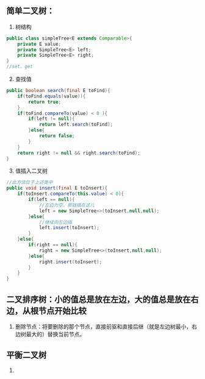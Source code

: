 ## 简单二叉树：
1. 树结构
```java
public class simpleTree<E extends Comparable>{
    private E value;
    private SimpleTree<E> left;
    private SimpleTree<E> right;
}
//set、get
```

2. 查找值
```java
public boolean search(final E toFind){
    if(toFind.equals(value)){
        return true;
    }
    if(toFind.compareTo(value) < 0 ){
        if(left != null){
            return left.search(toFind);
        }else{
            return false;
        }
    }
    return right != null && right.search(toFind);
}
```

3. 值插入二叉树
```java
//此方法位于上述类中
public void insert(final E toInsert){
    if(toInsert.compareTo(this.value) < 0){
        if(left == null){
            //左边为空，那就插在这儿
            left = new SimpleTree<>(toInsert,null,null);
        }else{
            //继续向左边插
            left.insert(toInsert);
        }
    }else{
        if(right == null){
            right = new SimpleTree<>(toInsert,null,null);
        }else{
            right.insert(toInsert);
        }
    }
}
```

## 二叉排序树：小的值总是放在左边，大的值总是放在右边，从根节点开始比较
1. 删除节点：将要删除的那个节点，直接前驱和直接后继（就是左边树最小，右边树最大的）替换当前节点。

## 平衡二叉树
1. 
